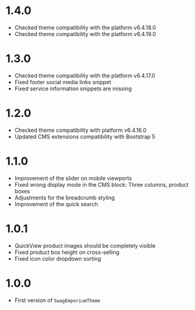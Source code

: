 # 1.4.0
- Checked theme compatibility with the platform v6.4.18.0
- Checked theme compatibility with the platform v6.4.19.0

# 1.3.0
- Checked theme compatibility with the platform v6.4.17.0
- Fixed footer social media links snippet
- Fixed service information snippets are missing
# 1.2.0
- Checked theme compatibility with platform v6.4.16.0
- Updated CMS extensions compatibility with Bootstrap 5

# 1.1.0
- Improvement of the slider on mobile viewports
- Fixed wrong display mode in the CMS block: Three columns, product boxes
- Adjustments for the breadcrumb styling
- Improvement of the quick search

# 1.0.1
- QuickView product images should be completely visible
- Fixed product box height on cross-selling
- Fixed icon color dropdown sorting

# 1.0.0
- First version of `SwagEmporiumTheme`
